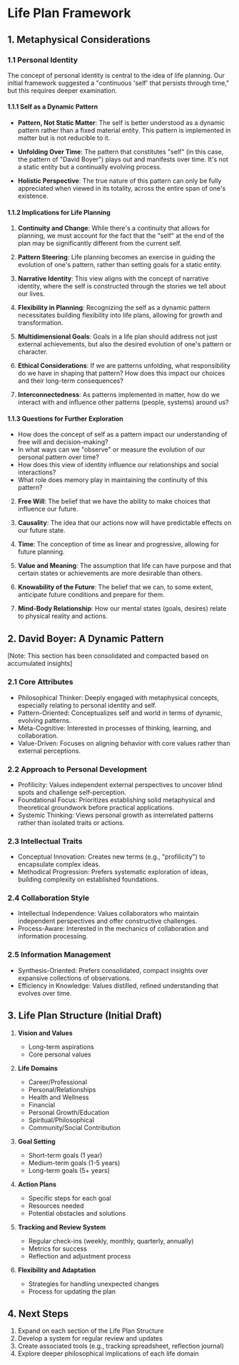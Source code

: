 # Life Plan Framework

## 1. Metaphysical Considerations

### 1.1 Personal Identity

The concept of personal identity is central to the idea of life planning. Our initial framework suggested a "continuous 'self' that persists through time," but this requires deeper examination.

#### 1.1.1 Self as a Dynamic Pattern

- **Pattern, Not Static Matter**: The self is better understood as a dynamic pattern rather than a fixed material entity. This pattern is implemented in matter but is not reducible to it.

- **Unfolding Over Time**: The pattern that constitutes "self" (in this case, the pattern of "David Boyer") plays out and manifests over time. It's not a static entity but a continually evolving process.

- **Holistic Perspective**: The true nature of this pattern can only be fully appreciated when viewed in its totality, across the entire span of one's existence.

#### 1.1.2 Implications for Life Planning

1. **Continuity and Change**: While there's a continuity that allows for planning, we must account for the fact that the "self" at the end of the plan may be significantly different from the current self.

2. **Pattern Steering**: Life planning becomes an exercise in guiding the evolution of one's pattern, rather than setting goals for a static entity.

3. **Narrative Identity**: This view aligns with the concept of narrative identity, where the self is constructed through the stories we tell about our lives.

4. **Flexibility in Planning**: Recognizing the self as a dynamic pattern necessitates building flexibility into life plans, allowing for growth and transformation.

5. **Multidimensional Goals**: Goals in a life plan should address not just external achievements, but also the desired evolution of one's pattern or character.

6. **Ethical Considerations**: If we are patterns unfolding, what responsibility do we have in shaping that pattern? How does this impact our choices and their long-term consequences?

7. **Interconnectedness**: As patterns implemented in matter, how do we interact with and influence other patterns (people, systems) around us?

#### 1.1.3 Questions for Further Exploration

- How does the concept of self as a pattern impact our understanding of free will and decision-making?
- In what ways can we "observe" or measure the evolution of our personal pattern over time?
- How does this view of identity influence our relationships and social interactions?
- What role does memory play in maintaining the continuity of this pattern?

2. **Free Will**: The belief that we have the ability to make choices that influence our future.

3. **Causality**: The idea that our actions now will have predictable effects on our future state.

4. **Time**: The conception of time as linear and progressive, allowing for future planning.

5. **Value and Meaning**: The assumption that life can have purpose and that certain states or achievements are more desirable than others.

6. **Knowability of the Future**: The belief that we can, to some extent, anticipate future conditions and prepare for them.

7. **Mind-Body Relationship**: How our mental states (goals, desires) relate to physical reality and actions.

## 2. David Boyer: A Dynamic Pattern

[Note: This section has been consolidated and compacted based on accumulated insights]

### 2.1 Core Attributes

- Philosophical Thinker: Deeply engaged with metaphysical concepts, especially relating to personal identity and self.
- Pattern-Oriented: Conceptualizes self and world in terms of dynamic, evolving patterns.
- Meta-Cognitive: Interested in processes of thinking, learning, and collaboration.
- Value-Driven: Focuses on aligning behavior with core values rather than external perceptions.

### 2.2 Approach to Personal Development

- Profilicity: Values independent external perspectives to uncover blind spots and challenge self-perception.
- Foundational Focus: Prioritizes establishing solid metaphysical and theoretical groundwork before practical applications.
- Systemic Thinking: Views personal growth as interrelated patterns rather than isolated traits or actions.

### 2.3 Intellectual Traits

- Conceptual Innovation: Creates new terms (e.g., "profilicity") to encapsulate complex ideas.
- Methodical Progression: Prefers systematic exploration of ideas, building complexity on established foundations.

### 2.4 Collaboration Style

- Intellectual Independence: Values collaborators who maintain independent perspectives and offer constructive challenges.
- Process-Aware: Interested in the mechanics of collaboration and information processing.

### 2.5 Information Management

- Synthesis-Oriented: Prefers consolidated, compact insights over expansive collections of observations.
- Efficiency in Knowledge: Values distilled, refined understanding that evolves over time.

## 3. Life Plan Structure (Initial Draft)

1. **Vision and Values**
   - Long-term aspirations
   - Core personal values

2. **Life Domains**
   - Career/Professional
   - Personal/Relationships
   - Health and Wellness
   - Financial
   - Personal Growth/Education
   - Spiritual/Philosophical
   - Community/Social Contribution

3. **Goal Setting**
   - Short-term goals (1 year)
   - Medium-term goals (1-5 years)
   - Long-term goals (5+ years)

4. **Action Plans**
   - Specific steps for each goal
   - Resources needed
   - Potential obstacles and solutions

5. **Tracking and Review System**
   - Regular check-ins (weekly, monthly, quarterly, annually)
   - Metrics for success
   - Reflection and adjustment process

6. **Flexibility and Adaptation**
   - Strategies for handling unexpected changes
   - Process for updating the plan

## 4. Next Steps

1. Expand on each section of the Life Plan Structure
2. Develop a system for regular review and updates
3. Create associated tools (e.g., tracking spreadsheet, reflection journal)
4. Explore deeper philosophical implications of each life domain